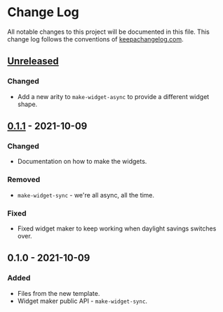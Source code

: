 # Change Log
All notable changes to this project will be documented in this file. This change log follows the conventions of [keepachangelog.com](http://keepachangelog.com/).

## [Unreleased]
### Changed
- Add a new arity to `make-widget-async` to provide a different widget shape.

## [0.1.1] - 2021-10-09
### Changed
- Documentation on how to make the widgets.

### Removed
- `make-widget-sync` - we're all async, all the time.

### Fixed
- Fixed widget maker to keep working when daylight savings switches over.

## 0.1.0 - 2021-10-09
### Added
- Files from the new template.
- Widget maker public API - `make-widget-sync`.

[Unreleased]: https://sourcehost.site/your-name/news_project/compare/0.1.1...HEAD
[0.1.1]: https://sourcehost.site/your-name/news_project/compare/0.1.0...0.1.1

